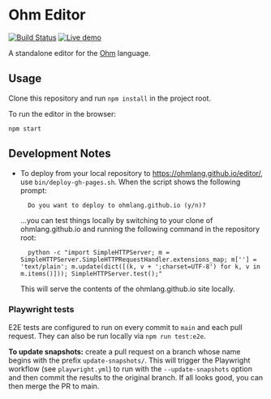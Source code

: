 # Ohm Editor

[![Build Status](https://github.com/ohmjs/ohm-editor/actions/workflows/node.js.yml/badge.svg)](https://github.com/ohmjs/ohm-editor/actions/workflows/node.js.yml)
[![Live demo](https://img.shields.io/badge/Live%20demo-%E2%86%92-9D6EB3.svg)](https://ohmlang.github.io/editor/)

A standalone editor for the [Ohm](https://github.com/cdglabs/ohm) language.

## Usage

Clone this repository and run `npm install` in the project root.

To run the editor in the browser:

    npm start

## Development Notes

- To deploy from your local repository to https://ohmlang.github.io/editor/, use `bin/deploy-gh-pages.sh`. When the script shows the following prompt:

        Do you want to deploy to ohmlang.github.io (y/n)?

  ...you can test things locally by switching to your clone of ohmlang.github.io and running the following command in the repository root:

        python -c "import SimpleHTTPServer; m = SimpleHTTPServer.SimpleHTTPRequestHandler.extensions_map; m[''] = 'text/plain'; m.update(dict([(k, v + ';charset=UTF-8') for k, v in m.items()])); SimpleHTTPServer.test();"

  This will serve the contents of the ohmlang.github.io site locally.

### Playwright tests

E2E tests are configured to run on every commit to `main` and each pull request. They can also be run locally via `npm run test:e2e`.

**To update snapshots:** create a pull request on a branch whose name begins with the prefix `update-snapshots/`. This will trigger the Playwright workflow (see `playwright.yml`) to run with the `--update-snapshots` option and then commit the results to the original branch. If all looks good, you can then merge the PR to main.

